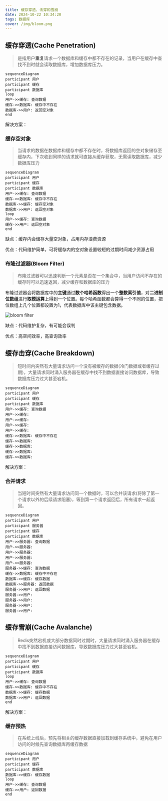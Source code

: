 ```yaml
---
title: 缓存穿透、击穿和雪崩
date: 2024-10-22 10:34:20
tags: 数据库
cover: /img/bloom.png
---
```


## 缓存穿透(Cache Penetration)
> 是指用户**重复**请求一个数据库和缓存中都不存在的记录，当用户在缓存中查找不到时就会读取数据库，增加数据库压力。
```mermaid
sequenceDiagram
participant 用户
participant 缓存
participant 数据库
loop
用户->>缓存: 查询数据
缓存->>数据库: 缓存中不存在
数据库->>用户: 返回空对象
end
```
解决方案：
### 缓存空对象
> 当请求的数据在数据库和缓存中都不存在时，将数据库返回的空对象储存至缓存内，下次收到同样的请求就可直接从缓存获取，无需读取数据库，减少数据库压力
```mermaid
sequenceDiagram
participant 用户
participant 缓存
participant 数据库
用户->>缓存: 查询数据
缓存->>数据库: 缓存中不存在
数据库->>缓存: 缓存空对象
数据库->>用户: 返回空对象
loop
用户->>缓存: 查询数据
缓存->>用户: 返回空对象
end
```
缺点：缓存内会储存大量空对象，占用内存浪费资源

优点：代码维护简单，可将缓存内的空对象设置较短的过期时间减少资源占用

### 布隆过滤器(Bloom Filter)
> 布隆过滤器可以迅速判断一个元素是否在一个集合中，当用户访问不存在的缓存时可以迅速返回，减少缓存和数据库的压力

布隆过滤器会将数据库中的**主键**通过**数个哈希函数**得出一个**整数索引值**，对**二进制位数组**进行**取模运算**上得到一个位置。每个哈希函数都会算得一个不同的位置，把位数组上几个位置都设置为1，代表数据库中该主键包含数据。

![bloom filter](/img/bloom.png)

缺点：代码维护复杂，有可能会误判

优点：高空间效率，高查询效率
## 缓存击穿(Cache Breakdown)
> 短时间内突然有大量请求访问一个没有被缓存的数据(冷门数据或者缓存过期)，大量请求同时涌入服务器在缓存中找不到数据直接访问数据库，导致数据库压力过大甚至宕机。
```mermaid
sequenceDiagram
participant 用户
participant 缓存
participant 数据库
用户->>缓存: 查询数据
用户->>缓存: 
用户->>缓存: 
用户->>缓存: 
用户->>缓存: 
缓存->>数据库: 缓存中不存在
缓存->>数据库: 
缓存->>数据库: 
缓存->>数据库: 
缓存->>数据库: 
```
解决方案：
### 合并请求
> 当短时间突然有大量请求访问同一个数据时，可以合并该请求(将除了第一个请求以外的后续请求阻塞)，等到第一个请求返回后，所有请求一起返回。
```mermaid
sequenceDiagram
participant 用户
participant 服务器
participant 缓存
participant 数据库
用户->>服务器: 查询数据
用户->>服务器: 
用户->>服务器: 
用户->>服务器: 
用户->>服务器: 
服务器->>缓存: 查询数据
缓存->>数据库: 缓存中不存在
数据库->>缓存: 缓存数据
数据库->>服务器: 返回数据
服务器->>用户: 返回数据
服务器->>用户: 
服务器->>用户: 
服务器->>用户: 
服务器->>用户: 
```
## 缓存雪崩(Cache Avalanche)
> Redis突然宕机或大部分数据同时过期时，大量请求同时涌入服务器在缓存中找不到数据直接访问数据库，导致数据库压力过大甚至宕机。
```mermaid
sequenceDiagram
participant 用户
participant 缓存
participant 数据库
loop
用户->>缓存: 查询数据
缓存->>数据库: 缓存中不存在
数据库->>缓存: 缓存数据
数据库->>用户: 返回数据
end
```
解决方案：
### 缓存预热
> 在系统上线后，预先将相关的缓存数据直接加载到缓存系统中，避免在用户访问的时候先查询数据库再缓存数据
```mermaid
sequenceDiagram
participant 用户
participant 缓存
participant 数据库
数据库->>缓存: 缓存数据
loop
用户->>缓存: 查询数据
缓存->>用户: 返回数据
end
```